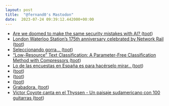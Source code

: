 ```yaml
---
layout: post
title:  "@fernand0's Mastodon"
date:  2023-07-24 09:39:12.442000+00:00
---
```

*  [Are we doomed to make the same security mistakes with AI? ](https://securityintelligence.com/articles/are-we-doomed-to-make-the-same-security-mistakes-with-ai) ([toot](https://mastodon.social/@fernand0/110768393579670421))
*  [London Waterloo Station’s 175th anniversary celebrated by Network Rail ](https://www.railadvent.co.uk/2023/07/london-waterloo-stations-175th-anniversary-celebrated-by-network-rail.htm) ([toot](https://mastodon.social/@fernand0/110768117367671889))
*  [Seleccionando gorra...  ](https://mastodon.social/@fernand0/110768004141728004) ([toot](https://mastodon.social/@fernand0/110768004141728004))
*  [“Low-Resource” Text Classification: A Parameter-Free Classification Method with Compressors ](https://aclanthology.org/2023.findings-acl.42) ([toot](https://mastodon.social/@fernand0/110767951339547848))
*  [Lo de las encuestas en España es para hacérselo mirar.. ](https://mastodon.social/@fernand0/110767907160778192) ([toot](https://mastodon.social/@fernand0/110767907160778192))
*  [ ](https://mastodon.social/users/fernand0/statuses/110765445251620854/activity) ([toot](https://mastodon.social/users/fernand0/statuses/110765445251620854/activity))
*  [ ](https://mstdn.social/@cleopatro) ([toot](https://mastodon.social/@fernand0/110765444752597581))
*  [ ](https://mastodon.social/@rb3n) ([toot](https://mastodon.social/@fernand0/110764686847762593))
*  [Grabadora. ](https://avecesunafoto.wordpress.com/2023/07/23/grabadora) ([toot](https://mastodon.social/@fernand0/110764625080333014))
*  [Víctor Coyote canta en el Thyssen - Un paisaje sudamericano con 100 guitarras ](https://www.youtube.com/watch?v=whdLj0m5jEA&amp%3Bfeature=youtu.b) ([toot](https://mastodon.social/@fernand0/110764506756164965))
